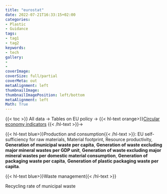 ```yaml
---
title: "eurostat"
date: 2022-07-21T16:33:15+02:00
categories:
- Plastic
- Guidance
tags:
- tag1
- tag2
keywords:
- tech
gallery:
-
-
coverImage:
coverSize: full/partial
coverMeta: out
metaAlignment: left
thumbnailImage:
thumbnailImagePosition: left/bottom
metaAlignment: left
Math: True
---
```

<!--more-->
{{< toc >}}
All data -> Tables on EU policy ->  {{< hl-text orange>}}[Circular economy indicators](https://ec.europa.eu/eurostat/databrowser/explore/all/tb_eu?lang=en&subtheme=cei&display=list&sort=category&extractionId=CEI_WM011) {{< /hl-text >}}->

{{< hl-text blue>}}Production and consumption{{< /hl-text >}}:
EU self-sufficiency for raw materials, Material footprint, Resource productivity, **Generation of municipal waste per capita**, **Generation of waste excluding major mineral wastes per GDP unit**, **Generation of waste excluding major mineral wastes per domestic material consumption**, **Generation of packaging waste per capita**, **Generation of plastic packaging waste per capita**.

{{< hl-text blue>}}Waste management{{< /hl-text >}}

Recycling rate of municipal waste
